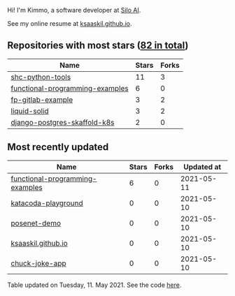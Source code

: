 Hi! I'm Kimmo, a software developer at [Silo AI](https://silo.ai/).

See my online resume at [ksaaskil.github.io](https://ksaaskil.github.io).

<!-- repositories starts -->

## Repositories with most stars ([82 in total](https://github.com/ksaaskil?tab=repositories))
| Name        | Stars           | Forks  |
| ------------- |-------------| -----|
|[shc-python-tools](https://github.com/ksaaskil/shc-python-tools)|11|3
|[functional-programming-examples](https://github.com/ksaaskil/functional-programming-examples)|6|0
|[fp-gitlab-example](https://github.com/ksaaskil/fp-gitlab-example)|3|2
|[liquid-solid](https://github.com/ksaaskil/liquid-solid)|3|2
|[django-postgres-skaffold-k8s](https://github.com/ksaaskil/django-postgres-skaffold-k8s)|2|0

<!-- repositories ends -->
<!-- recent_repositories starts -->

## Most recently updated
| Name        | Stars           | Forks  | Updated at
| ------------- |-------------| -----|-----|
|[functional-programming-examples](https://github.com/ksaaskil/functional-programming-examples)|6|0|2021-05-11
|[katacoda-playground](https://github.com/ksaaskil/katacoda-playground)|0|0|2021-05-10
|[posenet-demo](https://github.com/ksaaskil/posenet-demo)|0|0|2021-05-10
|[ksaaskil.github.io](https://github.com/ksaaskil/ksaaskil.github.io)|0|0|2021-05-10
|[chuck-joke-app](https://github.com/ksaaskil/chuck-joke-app)|0|0|2021-05-10

<!-- recent_repositories ends -->
<!-- updated_at starts -->
Table updated on Tuesday, 11. May 2021. See the code [here](https://github.com/ksaaskil/ksaaskil).
<!-- updated_at ends -->
